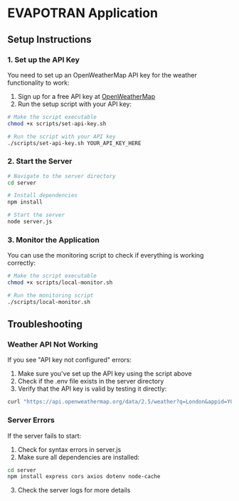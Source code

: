 # EVAPOTRAN Application

## Setup Instructions

### 1. Set up the API Key

You need to set up an OpenWeatherMap API key for the weather functionality to work:

1. Sign up for a free API key at [OpenWeatherMap](https://openweathermap.org/api)
2. Run the setup script with your API key:

```bash
# Make the script executable
chmod +x scripts/set-api-key.sh

# Run the script with your API key
./scripts/set-api-key.sh YOUR_API_KEY_HERE
```

### 2. Start the Server

```bash
# Navigate to the server directory
cd server

# Install dependencies
npm install

# Start the server
node server.js
```

### 3. Monitor the Application

You can use the monitoring script to check if everything is working correctly:

```bash
# Make the script executable
chmod +x scripts/local-monitor.sh

# Run the monitoring script
./scripts/local-monitor.sh
```

## Troubleshooting

### Weather API Not Working

If you see "API key not configured" errors:

1. Make sure you've set up the API key using the script above
2. Check if the .env file exists in the server directory
3. Verify that the API key is valid by testing it directly:

```bash
curl "https://api.openweathermap.org/data/2.5/weather?q=London&appid=YOUR_API_KEY_HERE"
```

### Server Errors

If the server fails to start:

1. Check for syntax errors in server.js
2. Make sure all dependencies are installed:

```bash
cd server
npm install express cors axios dotenv node-cache
```

3. Check the server logs for more details